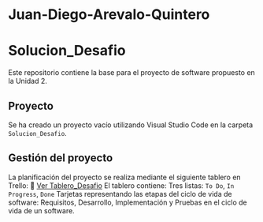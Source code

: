 # Juan-Diego-Arevalo-Quintero
# Solucion_Desafio
Este repositorio contiene la base para el proyecto de software propuesto en la Unidad 2.
## Proyecto
Se ha creado un proyecto vacío utilizando Visual Studio Code en la carpeta `Solucion_Desafio`.
## Gestión del proyecto
La planificación del proyecto se realiza mediante el siguiente tablero en Trello:
🔗 [Ver Tablero_Desafio](https://trello.com/invite/b/6882a1c50499ff93713bdb18/ATTI60e763941127a7e2fe14ce253d2fd592B75F3E40/tablerodesafio)
El tablero contiene:
Tres listas: `To Do`, `In Progress`, `Done`
Tarjetas representando las etapas del ciclo de vida de software: Requisitos, Desarrollo, Implementación y Pruebas en el ciclo de vida de un software.
